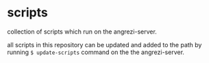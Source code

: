 # scripts

collection of scripts which run on the angrezi-server.

all scripts in this repository can be updated and added to the path by running  `$ update-scripts` command on the the angrezi-server.

